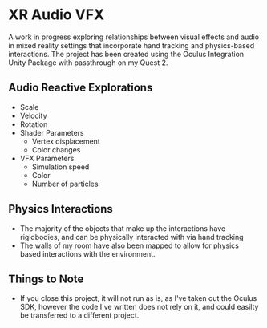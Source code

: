 # XR Audio VFX 

A work in progress exploring relationships between visual effects and audio in mixed reality settings that incorporate hand tracking and physics-based interactions. The project has been created using the Oculus Integration Unity Package with passthrough on my Quest 2.

## Audio Reactive Explorations

- Scale
- Velocity
- Rotation
- Shader Parameters
    - Vertex displacement
    - Color changes
- VFX Parameters
    - Simulation speed
    - Color
    - Number of particles
    
## Physics Interactions

- The majority of the objects that make up the interactions have rigidbodies, and can be physically interacted with via hand tracking
- The walls of my room have also been mapped to allow for physics based interactions with the environment.

## Things to Note

- If you close this project, it will not run as is, as I've taken out the Oculus SDK, however the code I've written does not rely on it, and could easilty be transferred to a different project.
